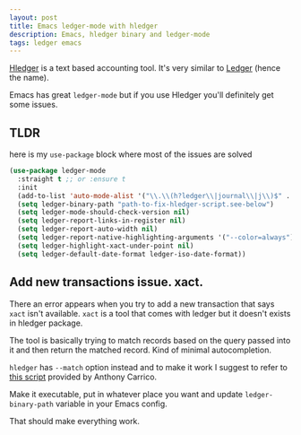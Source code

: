 ```yaml
---
layout: post
title: Emacs ledger-mode with hledger
description: Emacs, hledger binary and ledger-mode
tags: ledger emacs
---
```


[Hledger](https://hledger.org/) is a text based accounting tool.
It's very similar to [Ledger](https://www.ledger-cli.org/) (hence the name).

Emacs has great `ledger-mode` but if you use Hledger you'll definitely get some issues.

## TLDR
here is my `use-package` block where most of the issues are solved
```lisp
(use-package ledger-mode
  :straight t ;; or :ensure t
  :init
  (add-to-list 'auto-mode-alist '("\\.\\(h?ledger\\|journal\\|j\\)$" . ledger-mode))
  (setq ledger-binary-path "path-to-fix-hledger-script.see-below")
  (setq ledger-mode-should-check-version nil)
  (setq ledger-report-links-in-register nil)
  (setq ledger-report-auto-width nil)
  (setq ledger-report-native-highlighting-arguments '("--color=always"))
  (setq ledger-highlight-xact-under-point nil)
  (setq ledger-default-date-format ledger-iso-date-format))
```

## Add new transactions issue. xact.
There an error appears when you try to add a new transaction that says `xact` isn't available.
`xact` is a tool that comes with ledger but it doesn't exists in hledger package.

The tool is basically trying to match records based on the query passed into it and then return the matched record. Kind of minimal autocompletion.

`hledger` has `--match` option instead and to make it work I suggest to refer to [this script](https://github.com/simonmichael/hledger/issues/367#issuecomment-956436493) provided by Anthony Carrico.

Make it executable, put in whatever place you want and update `ledger-binary-path` variable in your Emacs config.

That should make everything work.
